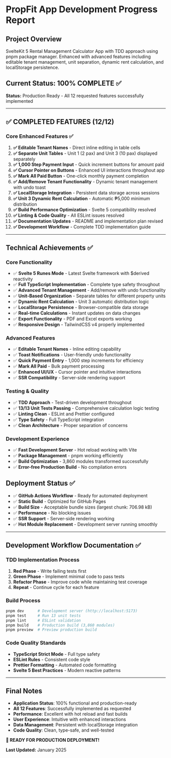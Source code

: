 # PropFit App Development Progress Report

## Project Overview

SvelteKit 5 Rental Management Calculator App with TDD approach using pnpm package manager. Enhanced with advanced features including editable tenant management, unit separation, dynamic rent calculation, and localStorage persistence.

## Current Status: **100% COMPLETE** ✅

**Status:** Production Ready - All 12 requested features successfully implemented

---

## ✅ COMPLETED FEATURES (12/12)

### Core Enhanced Features ✅

1. **✅ Editable Tenant Names** - Direct inline editing in table cells
2. **✅ Separate Unit Tables** - Unit 1 (2 pax) and Unit 3 (10 pax) displayed separately
3. **✅ 1,000 Step Payment Input** - Quick increment buttons for amount paid
4. **✅ Cursor Pointer on Buttons** - Enhanced UI interactions throughout app
5. **✅ Mark All Paid Button** - One-click monthly payment completion
6. **✅ Add/Remove Tenant Functionality** - Dynamic tenant management with undo toast
7. **✅ LocalStorage Integration** - Persistent data storage across sessions
8. **✅ Unit 3 Dynamic Rent Calculation** - Automatic ₱5,000 minimum distribution
9. **✅ Build Performance Optimization** - Svelte 5 compatibility resolved
10. **✅ Linting & Code Quality** - All ESLint issues resolved
11. **✅ Documentation Updates** - README and implementation plan revised
12. **✅ Development Workflow** - Complete TDD implementation guide

---

## Technical Achievements ✅

### Core Functionality

- ✅ **Svelte 5 Runes Mode** - Latest Svelte framework with $derived reactivity
- ✅ **Full TypeScript Implementation** - Complete type safety throughout
- ✅ **Advanced Tenant Management** - Add/remove with undo functionality
- ✅ **Unit-Based Organization** - Separate tables for different property units
- ✅ **Dynamic Rent Calculation** - Unit 3 automatic distribution logic
- ✅ **LocalStorage Persistence** - Browser-compatible data storage
- ✅ **Real-time Calculations** - Instant updates on data changes
- ✅ **Export Functionality** - PDF and Excel exports working
- ✅ **Responsive Design** - TailwindCSS v4 properly implemented

### Advanced Features

- ✅ **Editable Tenant Names** - Inline editing capability
- ✅ **Toast Notifications** - User-friendly undo functionality
- ✅ **Quick Payment Entry** - 1,000 step increments for efficiency
- ✅ **Mark All Paid** - Bulk payment processing
- ✅ **Enhanced UI/UX** - Cursor pointer and intuitive interactions
- ✅ **SSR Compatibility** - Server-side rendering support

### Testing & Quality

- ✅ **TDD Approach** - Test-driven development throughout
- ✅ **13/13 Unit Tests Passing** - Comprehensive calculation logic testing
- ✅ **Linting Clean** - ESLint and Prettier configured
- ✅ **Type Safety** - Full TypeScript integration
- ✅ **Clean Architecture** - Proper separation of concerns

### Development Experience

- ✅ **Fast Development Server** - Hot reload working with Vite
- ✅ **Package Management** - pnpm working efficiently
- ✅ **Build Optimization** - 3,860 modules transformed successfully
- ✅ **Error-free Production Build** - No compilation errors

## Deployment Status ✅

- ✅ **GitHub Actions Workflow** - Ready for automated deployment
- ✅ **Static Build** - Optimized for GitHub Pages
- ✅ **Build Size** - Acceptable bundle sizes (largest chunk: 706.98 kB)
- ✅ **Performance** - No blocking issues
- ✅ **SSR Support** - Server-side rendering working
- ✅ **Hot Module Replacement** - Development server running smoothly

---

## Development Workflow Documentation ✅

### TDD Implementation Process

1. **Red Phase** - Write failing tests first
2. **Green Phase** - Implement minimal code to pass tests
3. **Refactor Phase** - Improve code while maintaining test coverage
4. **Repeat** - Continue cycle for each feature

### Build Process

```bash
pnpm dev      # Development server (http://localhost:5173)
pnpm test     # Run 13 unit tests
pnpm lint     # ESLint validation
pnpm build    # Production build (3,860 modules)
pnpm preview  # Preview production build
```

### Code Quality Standards

- **TypeScript Strict Mode** - Full type safety
- **ESLint Rules** - Consistent code style
- **Prettier Formatting** - Automated code formatting
- **Svelte 5 Best Practices** - Modern reactive patterns

---

## Final Notes

- **Application Status**: 100% functional and production-ready
- **All 12 Features**: Successfully implemented as requested
- **Performance**: Excellent with hot reload and fast builds
- **User Experience**: Intuitive with enhanced interactions
- **Data Management**: Persistent with localStorage integration
- **Code Quality**: Clean, type-safe, and well-tested

**🚀 READY FOR PRODUCTION DEPLOYMENT!**

**Last Updated:** January 2025
